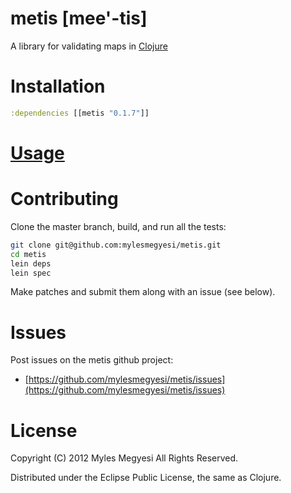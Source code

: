 # metis [mee'-tis]

A library for validating maps in [Clojure](http://clojure.org/)

# Installation

``` clojure
:dependencies [[metis "0.1.7"]]
```

# [Usage](https://github.com/mylesmegyesi/metis/wiki/)

# Contributing

Clone the master branch, build, and run all the tests:

``` bash
git clone git@github.com:mylesmegyesi/metis.git
cd metis
lein deps
lein spec
```

Make patches and submit them along with an issue (see below).

# Issues

Post issues on the metis github project:

* [https://github.com/mylesmegyesi/metis/issues](https://github.com/mylesmegyesi/metis/issues)

# License

Copyright (C) 2012 Myles Megyesi All Rights Reserved.

Distributed under the Eclipse Public License, the same as Clojure.
